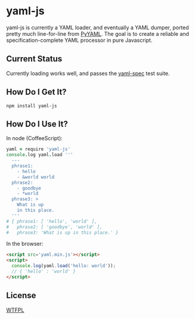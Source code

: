 yaml-js
===

yaml-js is currently a YAML loader, and eventually a YAML dumper, ported pretty
much line-for-line from [PyYAML](http://pyyaml.org/).  The goal is to create a
reliable and specification-complete YAML processor in pure Javascript.

Current Status
---

Currently loading works well, and passes the
[yaml-spec](https://github.com/connec/yaml-spec) test suite.

How Do I Get It?
---

    npm install yaml-js

How Do I Use It?
---

In node (CoffeeScript):

```coffeescript
yaml = require 'yaml-js'
console.log yaml.load '''
  ---
  phrase1:
    - hello
    - &world world
  phrase2:
    - goodbye
    - *world
  phrase3: >
    What is up
    in this place.
  '''
# { phrase1: [ 'hello', 'world' ],
#   phrase2: [ 'goodbye', 'world' ],
#   phrase3: 'What is up in this place.' }
```

In the browser:

```html
<script src='yaml.min.js'></script>
<script>
  console.log(yaml.load('hello: world'));
  // { 'hello' : 'world' }
</script>
```

License
---

[WTFPL](http://sam.zoy.org/wtfpl/)